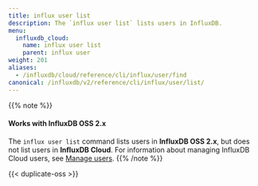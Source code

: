 ```yaml
---
title: influx user list
description: The `influx user list` lists users in InfluxDB.
menu:
  influxdb_cloud:
    name: influx user list
    parent: influx user
weight: 201
aliases:
  - /influxdb/cloud/reference/cli/influx/user/find
canonical: /influxdb/v2/reference/cli/influx/user/list/
---
```


{{% note %}}
#### Works with InfluxDB OSS 2.x
The `influx user list` command lists users in **InfluxDB OSS 2.x**,
but does not list users in **InfluxDB Cloud**.
For information about managing InfluxDB Cloud users, see
[Manage users](/influxdb/cloud/organizations/users/).
{{% /note %}}

{{< duplicate-oss >}}
